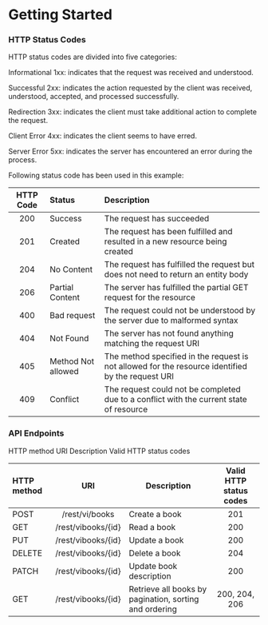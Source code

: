 # Getting Started

### HTTP Status Codes
HTTP status codes are divided into five categories:

Informational 1xx: indicates that the request was received and understood.

Successful 2xx: indicates the action requested by the client was received, understood, accepted, and processed successfully.

Redirection 3xx: indicates the client must take additional action to complete the request.

Client Error 4xx: indicates the client seems to have erred.

Server Error 5xx: indicates the server has encountered an error during the process.

Following status code has been used in this example:

| HTTP Code		| Status 	|	Description																							|
| :---: 	| :---	| :--- |
| 200	|	Success	|	The request has succeeded |
| 201	|	Created	|	The request has been fulfilled and resulted in a new resource being created |
| 204	| No Content |	The request has fulfilled the request but does not need to return an entity body |
| 206	| Partial Content |	The server has fulfilled the partial GET request for the resource |
| 400	| Bad request |	The request could not be understood by the server due to malformed syntax |
| 404	| Not Found	| The server has not found anything matching the request URI |
| 405	| Method Not allowed |	The method specified in the request is not allowed for the resource identified by the request URI |
| 409	| Conflict	|The request could not be completed due to a conflict with the current state of resource |


### API Endpoints
HTTP method	URI	Description	Valid HTTP status codes


| HTTP method    | URI           		| Description 												| Valid HTTP status codes 	|
| :------------- |:--------------------:	| --------------------------------------------------------	|:-------------------------:	|
| POST      	| /rest/vi/books 		| 	Create a book 											|			201				|
| GET     		| /rest/vibooks/{id}    |   Read a book 											|			200				|
| PUT 			| /rest/vibooks/{id}    |   Update a book											|			200				|
| DELETE		| /rest/vibooks/{id} 	|	Delete a book											|			204				|
| PATCH			| /rest/vibooks/{id}	|	Update book description									|			200				|
| GET			| /rest/vibooks/{id}	|	Retrieve all books by pagination, sorting and ordering	|	200, 204, 206			|